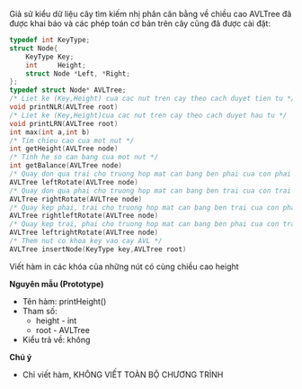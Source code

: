 Giả sử kiểu dữ liệu cây tìm kiếm nhị phân cân bằng về chiều cao AVLTree đã được khai báo và các phép toán cơ bản trên cây cũng đã được cài đặt:
```c
typedef int KeyType;
struct Node{
	KeyType	Key;
	int		Height;
	struct Node *Left, *Right;
};
typedef struct Node* AVLTree;
/* Liet ke (Key,Height) cua cac nut tren cay theo cach duyet tien tu */ 
void printNLR(AVLTree root)
/* Liet ke (Key,Height)cua cac nut tren cay theo cach duyet hau tu */
void printLRN(AVLTree root)
int max(int a,int b)
/* Tim chieu cao cua mot nut */
int getHeight(AVLTree node)
/* Tinh he so can bang cua mot nut */
int getBalance(AVLTree node)
/* Quay don qua trai cho truong hop mat can bang ben phai cua con phai */
AVLTree leftRotate(AVLTree node)
/* Quay don qua phai cho truong hop mat can bang ben trai cua con trai */
AVLTree rightRotate(AVLTree node)
/* Quay kep phai, trai cho truong hop mat can bang ben trai cua con phai */
AVLTree rightleftRotate(AVLTree node)
/* Quay kep trai, phai cho truong hop mat can bang ben phai cua con trai */
AVLTree leftrightRotate(AVLTree node)
/* Them nut co khoa key vao cay AVL */
AVLTree insertNode(KeyType key,AVLTree root)
```
Viết hàm in các khóa của những nút có cùng chiều cao height

**Nguyên mẫu (Prototype)**
- Tên hàm: printHeight()
- Tham số: 
  - height - int
  - root - AVLTree
- Kiểu trả về: không

**Chú ý**
- Chỉ viết hàm, KHÔNG VIẾT TOÀN BỘ CHƯƠNG TRÌNH
